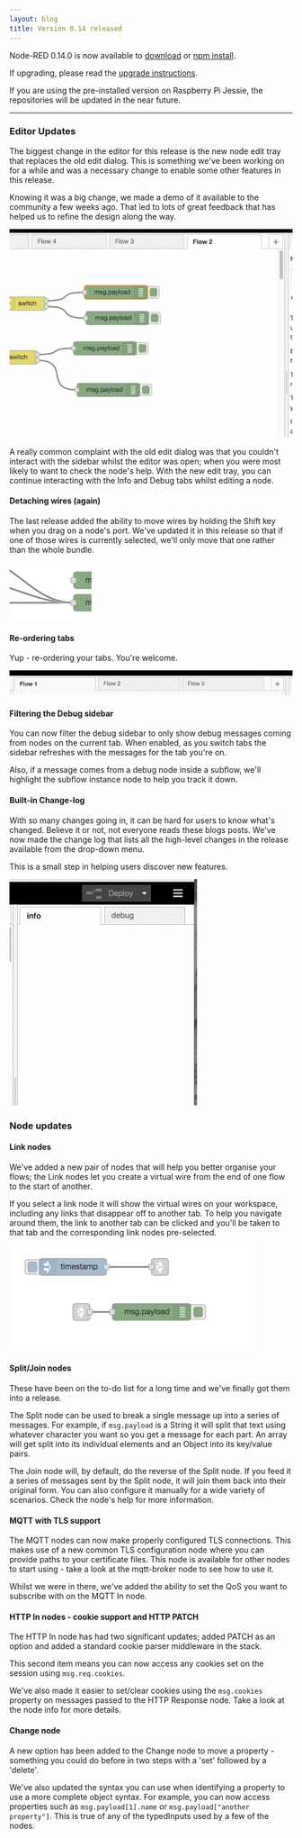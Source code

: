 ```yaml
---
layout: blog
title: Version 0.14 released
---
```


Node-RED 0.14.0 is now available to [download](https://github.com/node-red/node-red/releases/download/0.43.0/node-red-0.14.0.zip) or [npm install](https://npmjs.org/package/node-red).

If upgrading, please read the [upgrade instructions](http://nodered.org/docs/getting-started/upgrading.html).

If you are using the pre-installed version on Raspberry Pi Jessie, the repositories will be updated in the near future.

---

### Editor Updates

The biggest change in the editor for this release is the new node edit tray
that replaces the old edit dialog. This is something we've been working on for a while and was a necessary change to enable some other features in this release.

Knowing it was a big change, we made a demo of it available to the community a few weeks ago.
That led to lots of great feedback that has helped us to refine the design along the way.

![](/blog/content/images/2016/06/edit-tray.gif)

A really common complaint with the old edit dialog was that you couldn't interact with the sidebar whilst the editor was open; when you were most likely to want to check the node's help. With the new edit tray, you can continue interacting with the Info and Debug tabs whilst editing a node.

#### Detaching wires (again)

The last release added the ability to move wires by holding the Shift key when you drag on a node's port. We've updated it in this release so that if one of those wires is currently selected, we'll only move that one rather than the whole bundle.

![](/blog/content/images/2016/06/move-link.gif)

#### Re-ordering tabs

Yup - re-ordering your tabs. You're welcome.

![](/blog/content/images/2016/06/tabs-order.gif)

#### Filtering the Debug sidebar

You can now filter the debug sidebar to only show debug messages coming from nodes on the current tab. When enabled, as you switch tabs the sidebar refreshes with the messages for the tab you're on.

Also, if a message comes from a debug node inside a subflow, we'll highlight the subflow instance node to help you track it down.

#### Built-in Change-log

With so many changes going in, it can be hard for users to know what's changed. Believe
it or not, not everyone reads these blogs posts. We've now made the change log that
lists all the high-level changes in the release available from the drop-down menu.

This is a small step in helping users discover new features.

![](/blog/content/images/2016/06/changelog.gif)


### Node updates

#### Link nodes

We've added a new pair of nodes that will help you better organise your flows; the Link nodes let you create a virtual wire from the end of one flow to the start of another.

If you select a link node it will show the virtual wires on your workspace, including any links that disappear off to another tab. To help you navigate around them, the link to another tab can be clicked and you'll be taken to that tab and the corresponding link nodes pre-selected.

![](/blog/content/images/2016/06/link-nodes.gif)

#### Split/Join nodes

These have been on the to-do list for a long time and we've finally got them into a release.

The Split node can be used to break a single message up into a series of messages. For example, if `msg.payload` is a String it will split that text using whatever character you want so you get a message for each part. An array will get split into its individual elements and an Object into its key/value pairs.

The Join node will, by default, do the reverse of the Split node. If you feed it a series of messages sent by the Split node, it will join them back into their original form. You can also configure it manually for a wide variety of scenarios. Check the node's help for more information.

#### MQTT with TLS support

The MQTT nodes can now make properly configured TLS connections. This makes use of a new
common TLS configuration node where you can provide paths to your certificate files. This
node is available for other nodes to start using - take a look at the mqtt-broker node to
see how to use it.

Whilst we were in there, we've added the ability to set the QoS you want to subscribe with on the MQTT In node.

#### HTTP In nodes - cookie support and HTTP PATCH

The HTTP In node has had two significant updates; added PATCH as an option and added
a standard cookie parser middleware in the stack.

This second item means you can now access any cookies set on the session using `msg.req.cookies`.

We've also made it easier to set/clear cookies using the `msg.cookies` property on messages passed to the HTTP Response node. Take a look at the node info for more details.

#### Change node

A new option has been added to the Change node to move a property - something you could
do before in two steps with a 'set' followed by a 'delete'.

We've also updated the syntax you can use when identifying a property to use a more complete
object syntax. For example, you can now access properties such as `msg.payload[1].name` or `msg.payload["another property"]`. This is true of any of the typedInputs used by a
few of the nodes.
